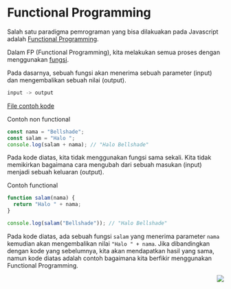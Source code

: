 # Functional Programming

Salah satu paradigma pemrograman yang bisa dilakuakan pada Javascript adalah [Functional Programming](https://en.wikipedia.org/wiki/Functional_programming).

Dalam FP (Functional Programming), kita melakukan semua proses dengan menggunakan [fungsi](../../Basic/008_function).

Pada dasarnya, sebuah fungsi akan menerima sebuah parameter (input) dan mengembalikan sebuah nilai (output).

```js
input -> output
```

[File contoh kode](example.js)

Contoh non functional

```js
const nama = "Bellshade";
const salam = "Halo ";
console.log(salam + nama); // "Halo Bellshade"
```

Pada kode diatas, kita tidak menggunakan fungsi sama sekali. Kita tidak memikirkan bagaimana cara mengubah dari sebuah masukan (input) menjadi sebuah keluaran (output).

Contoh functional

```js
function salam(nama) {
  return "Halo " + nama;
}

console.log(salam("Bellshade")); // "Halo Bellshade"
```

Pada kode diatas, ada sebuah fungsi `salam` yang menerima parameter `nama` kemudian akan mengembalikan nilai `"Halo " + nama`. Jika dibandingkan dengan kode yang sebelumnya, kita akan mendapatkan hasil yang sama, namun kode diatas adalah contoh bagaimana kita berfikir menggunakan Functional Programming.

[<img align="right" src="https://api.bellshade.org/badge/navigation?badgeType=next&text=First%20Class%20Object" />](../002_First_Class_Object/)
